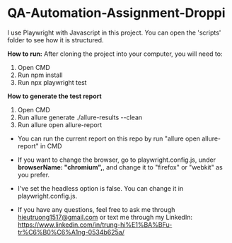 # QA-Automation-Assignment-Droppi
I use Playwright with Javascript in this project. You can open the 'scripts' folder to see how it is structured.

**How to run:**
After cloning the project into your computer, you will need to:
1. Open CMD
2. Run npm install
3. Run npx playwright test

**How to generate the test report**
1. Open CMD
2. Run allure generate ./allure-results --clean
3. Run allure open allure-report
- You can run the current report on this repo by run "allure open allure-report" in CMD
  
- If you want to change the browser, go to playwright.config.js, under **browserName: "chromium",**, and change it to "firefox" or "webkit" as you prefer.
- I've set the headless option is false. You can change it in playwright.config.js.
- If you have any questions, feel free to ask me through hieutruong1517@gmail.com or text me through my LinkedIn: https://www.linkedin.com/in/trung-hi%E1%BA%BFu-tr%C6%B0%C6%A1ng-0534b625a/
